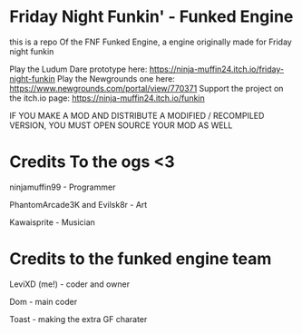  # Friday Night Funkin' - Funked Engine
   this is a repo Of the FNF Funked Engine, a engine originally made for Friday night funkin
   
   Play the Ludum Dare prototype here: https://ninja-muffin24.itch.io/friday-night-funkin Play the Newgrounds one here: https://www.newgrounds.com/portal/view/770371 Support the project on the itch.io page: https://ninja-muffin24.itch.io/funkin

IF YOU MAKE A MOD AND DISTRIBUTE A MODIFIED / RECOMPILED VERSION, YOU MUST OPEN SOURCE YOUR MOD AS WELL

# Credits To the ogs <3
ninjamuffin99  - Programmer

PhantomArcade3K and Evilsk8r - Art

Kawaisprite - Musician
# Credits to the funked engine team

LeviXD (me!) - coder and owner

Dom - main coder 
 
Toast -  making the extra GF charater  
  
 
